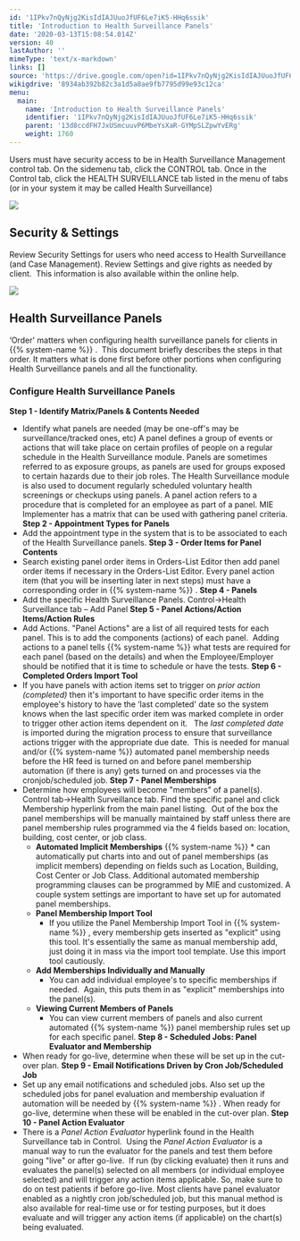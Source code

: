 ```yaml
---
id: '1IPkv7nQyNjg2KisIdIAJUuoJfUF6Le7iK5-HHq6ssik'
title: 'Introduction to Health Surveillance Panels'
date: '2020-03-13T15:08:54.014Z'
version: 40
lastAuthor: ''
mimeType: 'text/x-markdown'
links: []
source: 'https://drive.google.com/open?id=1IPkv7nQyNjg2KisIdIAJUuoJfUF6Le7iK5-HHq6ssik'
wikigdrive: '8934ab392b82c3a1d5a8ae9fb7795d99e93c12ca'
menu:
  main:
    name: 'Introduction to Health Surveillance Panels'
    identifier: '1IPkv7nQyNjg2KisIdIAJUuoJfUF6Le7iK5-HHq6ssik'
    parent: '13d8ccdFH7JxUSmcuuvP6MbeYsXaR-GYMpSLZpwYvERg'
    weight: 1760
---
```

Users must have security access to be in Health Surveillance Management control tab. On the sidemenu tab, click the CONTROL tab. Once in the Control tab, click the HEALTH SURVEILLANCE tab listed in the menu of tabs (or in your system it may be called Health Surveillance)
  
![](../introduction-to-health-surveillance-panels.assets/100002010000053F000001946B012D226089705B.png)  

  
## Security & Settings  
  
Review Security Settings for users who need access to Health Surveillance (and Case Management). Review Settings and give rights as needed by client.  This information is also available within the online help.
  
![](../introduction-to-health-surveillance-panels.assets/10000201000004BB000000D888084AE15D5A463C.png)  

  
## Health Surveillance Panels  
  
‘Order' matters when configuring health surveillance panels for clients in {{% system-name %}} .  This document briefly describes the steps in that order. It matters what is done first before other portions when configuring Health Surveillance panels and all the functionality.
  
### Configure Health Surveillance Panels  
  
**Step 1 - Identify Matrix/Panels & Contents Needed**
* Identify what panels are needed (may be one-off's may be surveillance/tracked ones, etc) A panel defines a group of events or actions that will take place on certain profiles of people on a regular schedule in the Health Surveillance module. Panels are sometimes referred to as exposure groups, as panels are used for groups exposed to certain hazards due to their job roles. The Health Surveillance module is also used to document regularly scheduled voluntary health screenings or checkups using panels. A panel action refers to a procedure that is completed for an employee as part of a panel. MIE Implementer has a matrix that can be used with gathering panel criteria.
**Step 2 - Appointment Types for Panels**
* Add the appointment type in the system that is to be associated to each of the Health Surveillance panels.
**Step 3 - Order Items for Panel Contents**
* Search existing panel order items in Orders-List Editor then add panel order items if necessary in the Orders-List Editor. Every panel action item (that you will be inserting later in next steps) must have a corresponding order in {{% system-name %}} .
**Step 4 - Panels**
* Add the specific Health Surveillance Panels. Control->Health Surveillance tab – Add Panel
**Step 5 - Panel Actions/Action Items/Action Rules**
* Add Actions. "Panel Actions" are a list of all required tests for each panel. This is to add the components (actions) of each panel.  Adding actions to a panel tells {{% system-name %}} what tests are required for each panel (based on the details) and when the Employee/Employer should be notified that it is time to schedule or have the tests.
**Step 6 - Completed Orders Import Tool**
* If you have panels with action items set to trigger on <em>prior action (completed)</em> then it's important to have specific order items in the employee's history to have the ‘last completed' date so the system knows when the last specific order item was marked complete in order to trigger other action items dependent on it.   The <em>last completed date</em> is imported during the migration process to ensure that surveillance actions trigger with the appropriate due date.  This is needed for manual and/or {{% system-name %}} automated panel membership needs before the HR feed is turned on and before panel membership automation (if there is any) gets turned on and processes via the cronjob/scheduled job.
**Step 7 - Panel Memberships**
* Determine how employees will become "members" of a panel(s). Control tab→Health Surveillance tab. Find the specific panel and click Membership hyperlink from the main panel listing.  Out of the box the panel memberships will be manually maintained by staff unless there are panel membership rules programmed via the 4 fields based on: location, building, cost center, or job class.
   * <strong>Automated Implicit Memberships</strong>
{{% system-name %}}      *  can automatically put charts into and out of panel memberships (as implicit members) depending on fields such as Location, Building, Cost Center or Job Class. Additional automated membership programming clauses can be programmed by MIE and customized. A couple system settings are important to have set up for automated panel memberships.
   * <strong>Panel Membership Import Tool</strong>
      * If you utilize the Panel Membership Import Tool in {{% system-name %}} , every membership gets inserted as "explicit" using this tool. It's essentially the same as manual membership add, just doing it in mass via the import tool template. Use this import tool cautiously.
   * <strong>Add Memberships Individually and Manually</strong>
      * You can add individual employee's to specific memberships if needed.  Again, this puts them in as "explicit" memberships into the panel(s).
   * <strong>Viewing Current Members of Panels</strong>
      * You can view current members of panels and also current automated {{% system-name %}} panel membership rules set up for each specific panel.
**Step 8 - Scheduled Jobs: Panel Evaluator and Membership**
* When ready for go-live, determine when these will be set up in the cut-over plan.
**Step 9 - Email Notifications Driven by Cron Job/Scheduled Job**
* Set up any email notifications and scheduled jobs. Also set up the scheduled jobs for panel evaluation and membership evaluation if automation will be needed by {{% system-name %}} . When ready for go-live, determine when these will be enabled in the cut-over plan.
**Step 10 - Panel Action Evaluator**
* There is a <em>Panel Action Evaluator</em> hyperlink found in the Health Surveillance tab in Control.  Using the <em>Panel Action Evaluator</em> is a manual way to run the evaluator for the panels and test them before going "live" or after go-live.  If run (by clicking evaluate) then it runs and evaluates the panel(s) selected on all members (or individual employee selected) and will trigger any action items applicable. So, make sure to do on test patients if before go-live. Most clients have panel evaluator enabled as a nightly cron job/scheduled job, but this manual method is also available for real-time use or for testing purposes, but it does evaluate and will trigger any action items (if applicable) on the chart(s) being evaluated.
